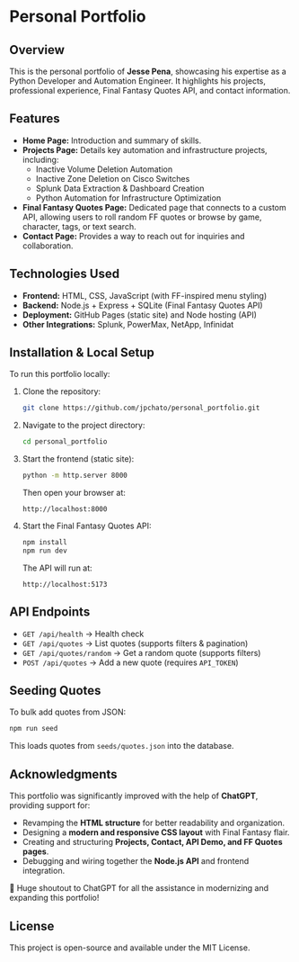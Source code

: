 # Personal Portfolio

## Overview
This is the personal portfolio of **Jesse Pena**, showcasing his expertise as a Python Developer and Automation Engineer. It highlights his projects, professional experience, Final Fantasy Quotes API, and contact information.

## Features
- **Home Page:** Introduction and summary of skills.
- **Projects Page:** Details key automation and infrastructure projects, including:
  - Inactive Volume Deletion Automation
  - Inactive Zone Deletion on Cisco Switches
  - Splunk Data Extraction & Dashboard Creation
  - Python Automation for Infrastructure Optimization
- **Final Fantasy Quotes Page:** Dedicated page that connects to a custom API, allowing users to roll random FF quotes or browse by game, character, tags, or text search.
- **Contact Page:** Provides a way to reach out for inquiries and collaboration.

## Technologies Used
- **Frontend:** HTML, CSS, JavaScript (with FF-inspired menu styling)
- **Backend:** Node.js + Express + SQLite (Final Fantasy Quotes API)
- **Deployment:** GitHub Pages (static site) and Node hosting (API)
- **Other Integrations:** Splunk, PowerMax, NetApp, Infinidat

## Installation & Local Setup
To run this portfolio locally:
1. Clone the repository:
   ```sh
   git clone https://github.com/jpchato/personal_portfolio.git
   ```
2. Navigate to the project directory:
   ```sh
   cd personal_portfolio
   ```
3. Start the frontend (static site):
   ```sh
   python -m http.server 8000
   ```
   Then open your browser at:
   ```
   http://localhost:8000
   ```
4. Start the Final Fantasy Quotes API:
   ```sh
   npm install
   npm run dev
   ```
   The API will run at:
   ```
   http://localhost:5173
   ```

## API Endpoints
- `GET /api/health` → Health check
- `GET /api/quotes` → List quotes (supports filters & pagination)
- `GET /api/quotes/random` → Get a random quote (supports filters)
- `POST /api/quotes` → Add a new quote (requires `API_TOKEN`)

## Seeding Quotes
To bulk add quotes from JSON:
```sh
npm run seed
```
This loads quotes from `seeds/quotes.json` into the database.

## Acknowledgments
This portfolio was significantly improved with the help of **ChatGPT**, providing support for:
- Revamping the **HTML structure** for better readability and organization.
- Designing a **modern and responsive CSS layout** with Final Fantasy flair.
- Creating and structuring **Projects, Contact, API Demo, and FF Quotes pages**.
- Debugging and wiring together the **Node.js API** and frontend integration.

🚀 Huge shoutout to ChatGPT for all the assistance in modernizing and expanding this portfolio!

## License
This project is open-source and available under the MIT License.
